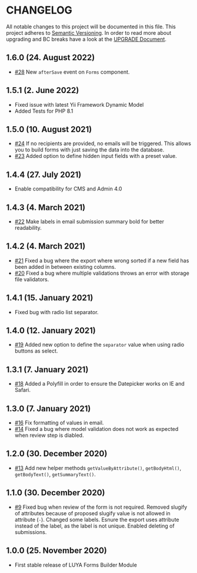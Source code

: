 # CHANGELOG

All notable changes to this project will be documented in this file. This project adheres to [Semantic Versioning](http://semver.org/).
In order to read more about upgrading and BC breaks have a look at the [UPGRADE Document](UPGRADE.md).

## 1.6.0 (24. August 2022)

+ [#28](https://github.com/luyadev/luya-module-forms/pull/28) New `afterSave` event on `Forms` component.

## 1.5.1 (2. June 2022)

+ Fixed issue with latest Yii Framework Dynamic Model
+ Added Tests for PHP 8.1

## 1.5.0 (10. August 2021)

+ [#24](https://github.com/luyadev/luya-module-forms/issues/24) If no recipients are provided, no emails will be triggered. This allows you to build forms with just saving the data into the database.
+ [#23](https://github.com/luyadev/luya-module-forms/issues/23) Added option to define hidden input fields with a preset value.

## 1.4.4 (27. July 2021)

+ Enable compatibility for CMS and Admin 4.0

## 1.4.3 (4. March 2021)

+ [#22](https://github.com/luyadev/luya-module-forms/pull/22) Make labels in email submission summary bold for better readability. 

## 1.4.2 (4. March 2021)

+ [#21](https://github.com/luyadev/luya-module-forms/pull/21) Fixed a bug where the export where wrong sorted if a new field has been added in between existing columns.
+ [#20](https://github.com/luyadev/luya-module-forms/pull/20) Fixed a bug where multiple validations throws an error with storage file validators.

## 1.4.1 (15. January 2021)

+ Fixed bug with radio list separator.
 
## 1.4.0 (12. January 2021)

+ [#19](https://github.com/luyadev/luya-module-forms/pull/19) Added new option to define the `separator` value when using radio buttons as select.

## 1.3.1 (7. January 2021)

+ [#18](https://github.com/luyadev/luya-module-forms/pull/18) Added a Polyfill in order to ensure the Datepicker works on IE and Safari.

## 1.3.0 (7. January 2021)

+ [#16](https://github.com/luyadev/luya-module-forms/issues/16) Fix formatting of values in email.
+ [#14](https://github.com/luyadev/luya-module-forms/issues/14) Fixed a bug where model validation does not work as expected when review step is diabled.

## 1.2.0 (30. December 2020)

+ [#13](https://github.com/luyadev/luya-module-forms/pull/13) Add new helper methods `getValueByAttribute()`, `getBodyHtml()`, `getBodyText()`, `getSummaryText()`.

## 1.1.0 (30. December 2020)

+ [#9](https://github.com/luyadev/luya-module-forms/pull/9/) Fixed bug when review of the form is not required. Removed slugify of attributes because of proposed slugify value is not allowed in attribute (`-`). Changed some labels. Esnure the export uses attribute instead of the label, as the label is not unique. Enabled deleting of submissions.

## 1.0.0 (25. November 2020)

+ First stable release of LUYA Forms Builder Module
